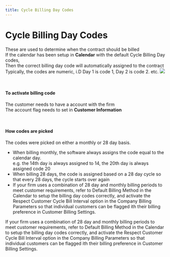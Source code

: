 ```yaml
---
title: Cycle Billing Day Codes
---
```


# Cycle Billing Day Codes

These are used to determine when the contract should be billed <br/>
If the calendar has been setup in **Calendar** with the default Cycle Billing Day codes, <br/>
Then the correct billing day code will automatically assigned to the contract <br/>
Typically, the codes are numeric, i.D Day 1 is code 1, Day 2 is code 2. etc.
<img src="img/billing-cycle.png" />

<br />

#### To activate billing code
The customer needs to have a account with the firm <br/>
The account flag needs to set in **Customer Information** <br/>

<br />

#### How codes are picked
The codes were picked on either a monthly or 28 day basis.

* When billing monthly, the software always assigns the code equal to the calendar day. <br/>
e.g. the 14th day is always assigned to 14, the 20th day is always assigned code 20 <br/>
* When billing 28 days, the code is assigned based on a 28 day cycle so that every 28 days, the cycle starts over again
* If your firm uses a combination of 28 day and monthly billing periods to meet customer requirements, refer to Default Billing Method in the Calendar to setup the billing day codes correctly, and activate the Respect Customer Cycle Bill Interval option in the Company Billing Parameters so that individual customers can be flagged ith their billing preference in Customer Billing Settings.

If your firm uses a combination of 28 day and monthly billing periods to meet customer requirements, refer to Default Billing Method in the Calendar to setup the billing day codes correctly, and activate the Respect Customer Cycle Bill Interval option in the Company Billing Parameters so that individual customers can be flagged ith their billing preference in Customer Billing Settings.